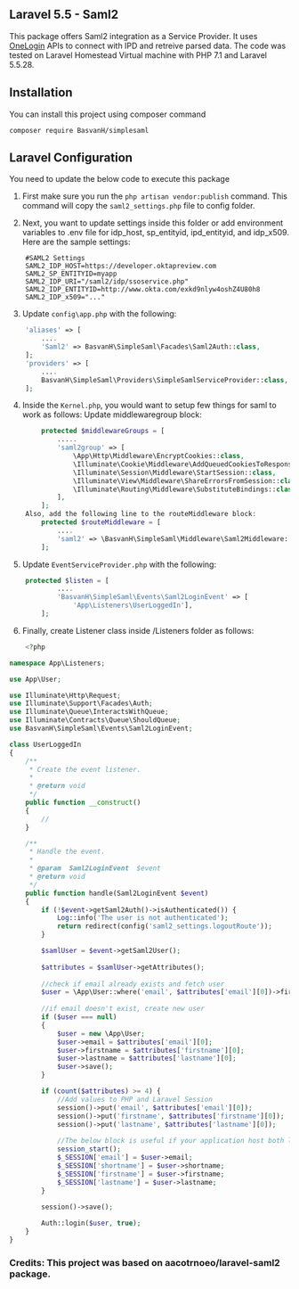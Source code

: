## Laravel 5.5 - Saml2

This package offers Saml2 integration as a Service Provider. It uses [OneLogin](https://github.com/onelogin/php-saml) APIs to connect with IPD and retreive parsed data. The code was tested on Laravel Homestead Virtual machine with PHP 7.1 and Laravel 5.5.28.

## Installation

You can install this project using composer command

```
composer require BasvanH/simplesaml
```

## Laravel Configuration

You need to update the below code to execute this package

1. First make sure you run the `php artisan vendor:publish` command. This command will copy the `saml2_settings.php` file to config folder. 

2. Next, you want to update settings inside this folder or add environment variables to .env file for idp_host, sp_entityid, ipd_entityid, and idp_x509. Here are the sample settings:
```
    #SAML2 Settings
    SAML2_IDP_HOST=https://developer.oktapreview.com
    SAML2_SP_ENTITYID=myapp
    SAML2_IDP_URI="/saml2/idp/ssoservice.php"
    SAML2_IDP_ENTITYID=http://www.okta.com/exkd9nlyw4oshZ4U80h8
    SAML2_IDP_x509="..."
```
3. Update `config\app.php` with the following:
```php
    'aliases' => [
        ....
        'Saml2' => BasvanH\SimpleSaml\Facades\Saml2Auth::class,
    ];
    'providers' => [
        ....
        BasvanH\SimpleSaml\Providers\SimpleSamlServiceProvider::class,
    ];
```

4. Inside the `Kernel.php`, you would want to setup few things for saml to work as follows:
    Update middlewaregroup block:
```php    
        protected $middlewareGroups = [
            .....
            'saml2group' => [
                \App\Http\Middleware\EncryptCookies::class,
                \Illuminate\Cookie\Middleware\AddQueuedCookiesToResponse::class,
                \Illuminate\Session\Middleware\StartSession::class,
                \Illuminate\View\Middleware\ShareErrorsFromSession::class,
                \Illuminate\Routing\Middleware\SubstituteBindings::class,
            ],
        ];
    Also, add the following line to the routeMiddleware block:
        protected $routeMiddleware = [
            ....
            'saml2' => \BasvanH\SimpleSaml\Middleware\Saml2Middleware::class,
        ];
```

5. Update `EventServiceProvider.php` with the following:
```php
    protected $listen = [
            ....
            'BasvanH\SimpleSaml\Events\Saml2LoginEvent' => [
                'App\Listeners\UserLoggedIn'],  
        ];
```

6. Finally, create Listener class inside /Listeners folder as follows:
```php
    <?php

namespace App\Listeners;

use App\User;

use Illuminate\Http\Request;
use Illuminate\Support\Facades\Auth;
use Illuminate\Queue\InteractsWithQueue;
use Illuminate\Contracts\Queue\ShouldQueue;
use BasvanH\SimpleSaml\Events\Saml2LoginEvent;

class UserLoggedIn
{
    /**
     * Create the event listener.
     *
     * @return void
     */
    public function __construct()
    {
        //
    }

    /**
     * Handle the event.
     *
     * @param  Saml2LoginEvent  $event
     * @return void
     */
    public function handle(Saml2LoginEvent $event)
    {
        if (!$event->getSaml2Auth()->isAuthenticated()) {
            Log::info('The user is not authenticated');
            return redirect(config('saml2_settings.logoutRoute'));
        }

        $samlUser = $event->getSaml2User();
       
        $attributes = $samlUser->getAttributes();
        
        //check if email already exists and fetch user
        $user = \App\User::where('email', $attributes['email'][0])->first();
        
        //if email doesn't exist, create new user
		if ($user === null)
		{		
			$user = new \App\User;
            $user->email = $attributes['email'][0];
            $user->firstname = $attributes['firstname'][0];
            $user->lastname = $attributes['lastname'][0];
			$user->save();
		}

        if (count($attributes) >= 4) {
            //Add values to PHP and Laravel Session
            session()->put('email', $attributes['email'][0]);
            session()->put('firstname', $attributes['firstname'][0]);
            session()->put('lastname', $attributes['lastname'][0]);
            
            //The below block is useful if your application host both laravel and non-larvel code in one domain.
            session_start();
            $_SESSION['email'] = $user->email;
            $_SESSION['shortname'] = $user->shortname;
            $_SESSION['firstname'] = $user->firstname;
            $_SESSION['lastname'] = $user->lastname;
        }
        
        session()->save();

        Auth::login($user, true);
    }
}
```
### Credits: This project was based on aacotrnoeo/laravel-saml2 package.